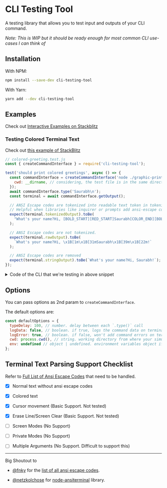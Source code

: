 # CLI Testing Tool

A testing library that allows you to test input and outputs of your CLI command.

*Note: This is WIP but it should be ready enough for most common CLI use-cases I can think of*

## Installation

With NPM:
```sh
npm install --save-dev cli-testing-tool 
```

With Yarn:
```sh
yarn add --dev cli-testing-tool
```

## Examples

Check out [Interactive Examples on Stackblitz](https://stackblitz.com/edit/node-kfod5b?file=examples%2Fprompts%2Fprompts.test.js)

### Testing Colored Terminal Text

Check out [this example of StackBlitz](https://stackblitz.com/edit/node-kfod5b?file=examples%2Fgraphic-hello-world%2Fgraphic-hello-world.test.js)

```js
// colored-greeting.test.js
const { createCommandInterface } = require('cli-testing-tool');

test('should print colored greetings', async () => {
  const commandInterface = createCommandInterface('node ./graphic-print.js', {
    cwd: __dirname, // considering, the test file is in the same directory as the cli file
  });
  await commandInterface.type('Saurabh\n');
  const terminal = await commandInterface.getOutput();

  // ANSI Escape codes are tokenized into readable text token in tokenizedOutput
  // Helpful when libraries like inquirer or prompts add ansi-escape codes.
  expect(terminal.tokenizedOutput).toBe(
    "What's your name?Hi, [BOLD_START][RED_START]Saurabh[COLOR_END][BOLD_END]!"
  );

  // ANSI Escape codes are not tokenized.
  expect(terminal.rawOutput).toBe(
    `What's your name?Hi, \x1B[1m\x1B[31mSaurabh\x1B[39m\x1B[22m!`
  );

  // ANSI Escape codes are removed
  expect(terminal.stringOutput).toBe(`What's your name?Hi, Saurabh!`);
});

```

<details>
<summary>Code of the CLI that we're testing in above snippet</summary>

```js
// colored-greeting.js
const readline = require('readline').createInterface({
  input: process.stdin,
  output: process.stdout
});

const bold = (str) => `\x1b[1m${str}\x1b[22m`;
const red = (str) => `\x1b[31m${str}\x1b[39m`;

readline.question(`What's your name?`, (name) => {
  console.log(`Hi, ${bold(red('Saurabh'))}!`);
  readline.close();
});

```

</details>



## Options

You can pass options as 2nd param to `createCommandInterface`.

The default options are:
```js
const defaultOptions = {
  typeDelay: 100, // number. delay between each `.type()` call
  logData: false, // boolean. if true, logs the command data on terminal
  logError: true, // boolean. if false, won't add command errors on terminal
  cwd: process.cwd(), // string. working directory from where your simulated command is executed
  env: undefined // object | undefined. environment variables object if there are any
};
```


## Terminal Text Parsing Support Checklist
Refer to [Full List of Ansi Escape Codes](https://gist.github.com/fnky/458719343aabd01cfb17a3a4f7296797) that need to be handled.
- [x] Normal text without ansi escape codes
- [x] Colored text
- [x] Cursor movement (Basic Support. Not tested)
- [x] Erase Line/Screen Clear (Basic Support. Not tested)
- [ ] Screen Modes (No Support)
- [ ] Private Modes (No Support)
- [ ] Multiple Arguments (No Support. Difficult to support this)



----

Big Shoutout to 
- [@fnky](https://github.com/fnky) for the [list of all ansi escape codes](https://gist.github.com/fnky/458719343aabd01cfb17a3a4f7296797).

- [@netzkolchose](https://github.com/netzkolchose) for [node-ansiterminal](https://github.com/netzkolchose/node-ansiterminal) library.